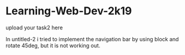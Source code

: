 # Learning-Web-Dev-2k19
 upload your task2 here
 
 In untitled-2 i tried to implement the navigation bar by using block and rotate 45deg, but it is not working out.

